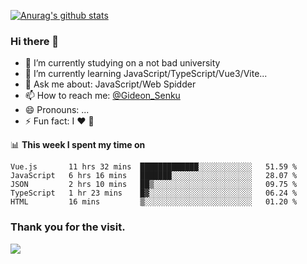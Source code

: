 [![Anurag's github stats](https://github-readme-stats.vercel.app/api?username=gideonsenku)](https://github.com/anuraghazra/github-readme-stats)
### Hi there 👋
- 🔭 I’m currently studying on a not bad university 
- 🌱 I’m currently learning JavaScript/TypeScript/Vue3/Vite...
- 💬 Ask me about: JavaScript/Web Spidder 
- 📫 How to reach me: [@Gideon_Senku](https://t.me/Gideon_Senku)
- 😄 Pronouns: ...
- ⚡ Fun fact: I ❤️ 🎵

📊 **This week I spent my time on**
<!--START_SECTION:waka-->
```text
Vue.js       11 hrs 32 mins  █████████████░░░░░░░░░░░░   51.59 % 
JavaScript   6 hrs 16 mins   ███████░░░░░░░░░░░░░░░░░░   28.07 % 
JSON         2 hrs 10 mins   ██▒░░░░░░░░░░░░░░░░░░░░░░   09.75 % 
TypeScript   1 hr 23 mins    █▓░░░░░░░░░░░░░░░░░░░░░░░   06.24 % 
HTML         16 mins         ▒░░░░░░░░░░░░░░░░░░░░░░░░   01.20 % 
```
<!--END_SECTION:waka-->


### Thank you for the visit.
![](http://profile-counter.glitch.me/gideonsenku/count.svg)
<!--
**GideonSenku/GideonSenku** is a ✨ _special_ ✨ repository because its `README.md` (this file) appears on your GitHub profile.

Here are some ideas to get you started:

- 🔭 I’m currently working on ...
- 🌱 I’m currently learning ...
- 👯 I’m looking to collaborate on ...
- 🤔 I’m looking for help with ...
- 💬 Ask me about ...
- 📫 How to reach me: ...
- 😄 Pronouns: ...
- ⚡ Fun fact: ...
-->
